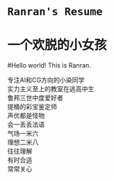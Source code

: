 # `Ranran's Resume`
一个欢脱的小女孩
=====

#Hello world! This is Ranran.

专注AI和CG方向的小染同学<br>
实力主义至上的教室在逃高中生<br>
鲁邦三世中度爱好者<br>
提桶的彩宝鉴定师<br>
声优都是怪物<br>
会一丢丢法语<br>
气场一米六<br>
理想二米八<br>
往往理解<br>
有时合适<br>
常常关心<br>

<script src="https://fastly.jsdelivr.net/gh/stevenjoezhang/live2d-widget@latest/autoload.js"></script>
